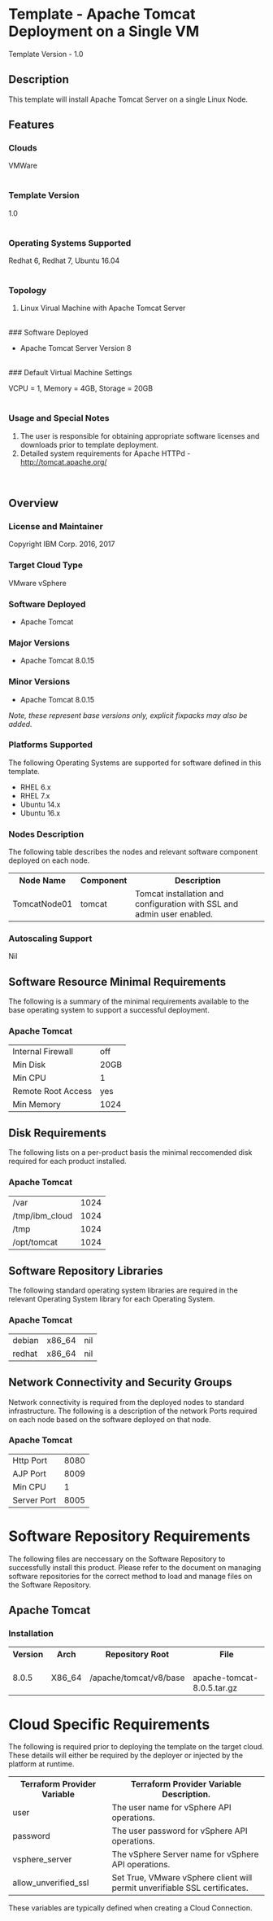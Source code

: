 # Template - Apache Tomcat Deployment on a Single VM
Template Version - 1.0

## Description

This template will install Apache Tomcat Server on a single Linux Node.<br>

## Features

### Clouds

 VMWare<br>
<br>
### Template Version

1.0<br>
<br>
### Operating Systems Supported

Redhat 6, Redhat 7, Ubuntu 16.04<br>
<br>
### Topology

1) Linux Virual Machine with Apache Tomcat Server<br>
<br>
### Software Deployed

- Apache Tomcat Server Version 8<br>
<br>
### Default Virtual Machine Settings

 VCPU = 1, Memory = 4GB, Storage = 20GB<br>
<br>
### Usage and Special Notes

1. The user is responsible for obtaining appropriate software licenses and downloads prior to template deployment.<br>
2. Detailed system requirements for Apache HTTPd - http://tomcat.apache.org/<br>
<br>


## Overview

### License and Maintainer

Copyright IBM Corp. 2016, 2017 

### Target Cloud Type

VMware vSphere

### Software Deployed

- Apache Tomcat

### Major Versions

- Apache Tomcat 8.0.15


### Minor Versions

- Apache Tomcat 8.0.15


*Note, these represent base versions only, explicit fixpacks may also be added.*

### Platforms Supported

The following Operating Systems are supported for software defined in this template.

- RHEL 6.x
- RHEL 7.x
- Ubuntu 14.x
- Ubuntu 16.x


### Nodes Description

The following table describes the nodes and relevant software component deployed on each node.

<table>
  <tr>
    <th>Node Name</th>
    <th>Component</th>
    <th>Description</th>
  </tr>
  <tr>
    <td>TomcatNode01</code></td>
    <td>tomcat</code></td>
    <td>Tomcat installation and configuration with SSL and admin user enabled.</code></td>
  </tr>
</table>


### Autoscaling Support

Nil

## Software Resource Minimal Requirements

The following is a summary of the minimal requirements available to the base operating system to support a successful deployment.

### Apache Tomcat
<table>
  <tr>
    <td>Internal Firewall</td>
    <td>off</td>
  </tr>
  <tr>
    <td>Min Disk</td>
    <td>20GB</td>
  </tr>
  <tr>
    <td>Min CPU</td>
    <td>1</td>
  </tr>
  <tr>
    <td>Remote Root Access</td>
    <td>yes</td>
  </tr>
  <tr>
    <td>Min Memory</td>
    <td>1024</td>
  </tr>
</table>



## Disk Requirements

The following lists on a per-product basis the minimal reccomended disk required for each product installed.

### Apache Tomcat
<table>
  <tr>
    <td>/var</td>
    <td>1024</td>
  </tr>
  <tr>
    <td>/tmp/ibm_cloud</td>
    <td>1024</td>
  </tr>
  <tr>
    <td>/tmp</td>
    <td>1024</td>
  </tr>
  <tr>
    <td>/opt/tomcat</td>
    <td>1024</td>
  </tr>
</table>



## Software Repository Libraries

The following standard operating system libraries are required in the relevant Operating System library for each Operating System.

### Apache Tomcat
<table>
  <tr>
    <td>debian</td>
    <td>x86_64</td>
    <td>nil</td>
  </tr>
  <tr>
    <td>redhat</td>
    <td>x86_64</td>
    <td>nil</td>
  </tr>
</table>



## Network Connectivity and Security Groups

Network connectivity is required from the deployed nodes to standard infrastructure. The following is a description of the network Ports required on each node based on the software deployed on that node.

### Apache Tomcat
<table>
  <tr>
    <td>Http Port</td>
    <td>8080</td>
  </tr>
  <tr>
    <td>AJP Port</td>
    <td>8009</td>
  </tr>
  <tr>
    <td>Min CPU</td>
    <td>1</td>
  </tr>
  <tr>
    <td>Server Port</td>
    <td>8005</td>
  </tr>
</table>



# Software Repository Requirements

The following files are neccessary on the Software Repository to successfully install this product. Please refer to the document on managing software repositories for the correct method to load  and manage files on the Software Repository.


## Apache Tomcat

### Installation
<table>
  <tr>
    <th>Version</th>
    <th>Arch</th>
    <th>Repository Root</th>
    <th>File</th>
  </tr>
  <tr>
    <td>8.0.5</td>
    <td>X86_64</td>
    <td>/apache/tomcat/v8/base</td>
    <td><br>apache-tomcat-8.0.5.tar.gz</br></td>
  </tr>
</table>


# Cloud Specific Requirements

The following is required prior to deploying the template on the target cloud. These details will either be required by the deployer or injected by the platform at runtime.

<table>
  <tr>
    <th>Terraform Provider Variable</th>
    <th>Terraform Provider Variable Description.</th>
  </tr>
  <tr>
    <td>user</th>
    <td>The user name for vSphere API operations.</th>
  </tr>
  <tr>
    <td>password</code></td>
    <td>The user password for vSphere API operations.</td>
  </tr>
  <tr>
    <td>vsphere_server</code></td>
    <td>The vSphere Server name for vSphere API operations.</td>
  </tr>
  <tr>
    <td>allow_unverified_ssl</code></td>
    <td>Set True, VMware vSphere client will permit unverifiable SSL certificates.</td>
  </tr>
</table>

These variables are typically defined when creating a Cloud Connection.

